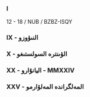 ### I
12 - 18 / NUB / BZBZ-ISQY
<p dir="rtl">

</p>

### IX - النىۋوزو

<p dir="rtl">

</p>

### X - الۋىنترە السولستىغو

<p dir="rtl">

</p>

### XX - اليانۇارو - MMXXIV

<p dir="rtl">

</p>

### XXV - المەلگراندە المەلۋارمو

<p dir="rtl">

</p>
